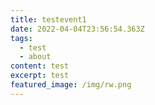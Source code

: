 ```yaml
---
title: testevent1
date: 2022-04-04T23:56:54.363Z
tags:
  - test
  - about
content: test
excerpt: test
featured_image: /img/rw.png
---
```

